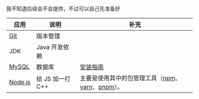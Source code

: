 我不知道后续会不会提供，不过可以自己先准备好

| 应用                            | 说明             | 补充                                              |
| ------------------------------- | ---------------- | ------------------------------------------------- |
| [Git](https://git-scm.com/)     | 版本管理         |                                                   |
| JDK                             | Java 开发依赖    |                                                   |
| [MySQL](https://www.mysql.com/) | 数据库           | [安装指南](https://zhuanlan.zhihu.com/p/37152572) |
| [Node.js](http://nodejs.cn/)    | 给 JS 加一打 C++ | 主要是使用其中的包管理工具（[npm](https://www.npmjs.cn/)、[yarn](https://www.yarnpkg.cn/)、[pnpm](https://pnpm.io/zh/)）。   |
